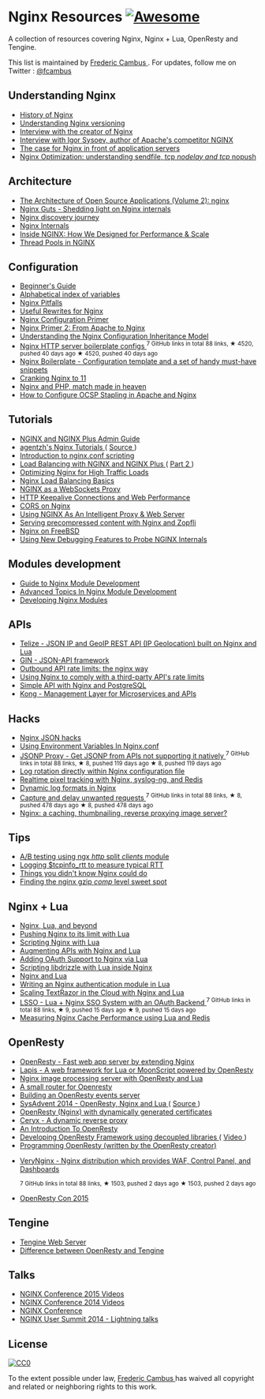 <h1>
 Nginx Resources
 <a href="https://github.com/sindresorhus/awesome">
  <img alt="Awesome" src="https://cdn.rawgit.com/sindresorhus/awesome/d7305f38d29fed78fa85652e3a63e154dd8e8829/media/badge.svg"/>
 </a>
</h1>
<p>
 A collection of resources covering Nginx, Nginx + Lua, OpenResty and Tengine.
</p>
<p>
 This list is maintained by
 <a href="http://www.cambus.net">
  Frederic Cambus
 </a>
 . For updates, follow me on Twitter :
 <a href="https://twitter.com/fcambus">
  @fcambus
 </a>
</p>
<h2>
 Understanding Nginx
</h2>
<ul>
 <li>
  <a href="https://www.nginx.com/wp-content/uploads/2014/11/Infographic_History-of-Nginx_FulI_20141101.png">
   History of Nginx
  </a>
 </li>
 <li>
  <a href="https://www.nginx.com/blog/nginx-1-6-1-7-released/">
   Understanding Nginx versioning
  </a>
 </li>
 <li>
  <a href="https://mindend.com/index.php/interview-with-the-creator-of-nginx/">
   Interview with the creator of Nginx
  </a>
 </li>
 <li>
  <a href="http://www.freesoftwaremagazine.com/articles/interview_igor_sysoev_author_apaches_competitor_nginx">
   Interview with Igor Sysoev, author of Apache's competitor NGINX
  </a>
 </li>
 <li>
  <a href="http://www.cambus.net/the-case-for-nginx-in-front-of-application-servers/">
   The case for Nginx in front of application servers
  </a>
 </li>
 <li>
  <a href="https://t37.net/nginx-optimization-understanding-sendfile-tcp_nodelay-and-tcp_nopush.html">
   Nginx Optimization: understanding sendfile, tcp
   <em>
    nodelay and tcp
   </em>
   nopush
  </a>
 </li>
</ul>
<h2>
 Architecture
</h2>
<ul>
 <li>
  <a href="http://aosabook.org/en/nginx.html">
   The Architecture of Open Source Applications (Volume 2): nginx
  </a>
 </li>
 <li>
  <a href="http://www.nginxguts.com/category/nginx/">
   Nginx Guts - Shedding light on Nginx internals
  </a>
 </li>
 <li>
  <a href="http://www.nginx-discovery.com/">
   Nginx discovery journey
  </a>
 </li>
 <li>
  <a href="http://www.slideshare.net/joshzhu/nginx-internals">
   Nginx Internals
  </a>
 </li>
 <li>
  <a href="https://www.nginx.com/blog/inside-nginx-how-we-designed-for-performance-scale/">
   Inside NGINX: How We Designed for Performance & Scale
  </a>
 </li>
 <li>
  <a href="https://www.nginx.com/blog/thread-pools-boost-performance-9x/">
   Thread Pools in NGINX
  </a>
 </li>
</ul>
<h2>
 Configuration
</h2>
<ul>
 <li>
  <a href="http://nginx.org/en/docs/beginners_guide.html">
   Beginner's Guide
  </a>
 </li>
 <li>
  <a href="http://nginx.org/en/docs/varindex.html">
   Alphabetical index of variables
  </a>
 </li>
 <li>
  <a href="https://www.nginx.com/resources/wiki/start/topics/tutorials/config_pitfalls/">
   Nginx Pitfalls
  </a>
 </li>
 <li>
  <a href="https://blog.engineyard.com/2011/useful-rewrites-for-nginx">
   Useful Rewrites for Nginx
  </a>
 </li>
 <li>
  <a href="http://blog.martinfjordvald.com/2010/07/nginx-primer/">
   Nginx Configuration Primer
  </a>
 </li>
 <li>
  <a href="http://blog.martinfjordvald.com/2011/02/nginx-primer-2-from-apache-to-nginx/">
   Nginx Primer 2: From Apache to Nginx
  </a>
 </li>
 <li>
  <a href="http://blog.martinfjordvald.com/2012/08/understanding-the-nginx-configuration-inheritance-model/">
   Understanding the Nginx Configuration Inheritance Model
  </a>
 </li>
 <li>
  <a href="https://github.com/h5bp/server-configs-nginx">
   Nginx HTTP server boilerplate configs
  </a>
  <sup>
   7 GitHub links in total 88 links, ★ 4520, pushed 40 days ago
  </sup>
  <sup>
   &#9733 4520, pushed 40 days ago
  </sup>
 </li>
 <li>
  <a href="https://github.com/Umkus/nginx-boilerplate">
   Nginx Boilerplate - Configuration template and a set of handy must-have snippets
  </a>
 </li>
 <li>
  <a href="https://speakerdeck.com/helgi/cranking-nginx-to-11">
   Cranking Nginx to 11
  </a>
 </li>
 <li>
  <a href="https://speakerdeck.com/helgi/nginx-and-php-match-made-in-heaven">
   Nginx and PHP, match made in heaven
  </a>
 </li>
 <li>
  <a href="https://sslmate.com/blog/post/ocsp_stapling_in_apache_and_nginx">
   How to Configure OCSP Stapling in Apache and Nginx
  </a>
 </li>
</ul>
<h2>
 Tutorials
</h2>
<ul>
 <li>
  <a href="https://www.nginx.com/resources/admin-guide/">
   NGINX and NGINX Plus Admin Guide
  </a>
 </li>
 <li>
  <a href="http://openresty.org/download/agentzh-nginx-tutorials-en.html">
   agentzh's Nginx Tutorials
  </a>
  (
  <a href="https://github.com/openresty/nginx-tutorials">
   Source
  </a>
  )
 </li>
 <li>
  <a href="http://agentzh.org/misc/slides/nginx-conf-scripting/nginx-conf-scripting.html">
   Introduction to nginx.conf scripting
  </a>
 </li>
 <li>
  <a href="https://www.nginx.com/blog/load-balancing-with-nginx-plus/">
   Load Balancing with NGINX and NGINX Plus
  </a>
  (
  <a href="https://www.nginx.com/blog/load-balancing-with-nginx-plus-part2/">
   Part 2
  </a>
  )
 </li>
 <li>
  <a href="http://blog.martinfjordvald.com/2011/04/optimizing-nginx-for-high-traffic-loads/">
   Optimizing Nginx for High Traffic Loads
  </a>
 </li>
 <li>
  <a href="http://blog.jsdelivr.com/2013/01/nginx-load-balancing-basics.html">
   Nginx Load Balancing Basics
  </a>
 </li>
 <li>
  <a href="https://www.nginx.com/blog/websocket-nginx/">
   NGINX as a WebSockets Proxy
  </a>
 </li>
 <li>
  <a href="https://www.nginx.com/blog/http-keepalives-and-web-performance/">
   HTTP Keepalive Connections and Web Performance
  </a>
 </li>
 <li>
  <a href="http://enable-cors.org/server_nginx.html">
   CORS on Nginx
  </a>
 </li>
 <li>
  <a href="https://docs.apitools.com/blog/2014/06/10/using-nginx-as-an-intelligent-proxy-web-server.html">
   Using NGINX As An Intelligent Proxy & Web Server
  </a>
 </li>
 <li>
  <a href="http://www.cambus.net/serving-precompressed-content-with-nginx-and-zopfli/">
   Serving precompressed content with Nginx and Zopfli
  </a>
 </li>
 <li>
  <a href="http://www.cambus.net/nginx-on-freebsd/">
   Nginx on FreeBSD
  </a>
 </li>
 <li>
  <a href="https://www.nginx.com/blog/new-debugging-features-probe-nginx-internals/">
   Using New Debugging Features to Probe NGINX Internals
  </a>
 </li>
</ul>
<h2>
 Modules development
</h2>
<ul>
 <li>
  <a href="http://www.evanmiller.org/nginx-modules-guide.html">
   Guide to Nginx Module Development
  </a>
 </li>
 <li>
  <a href="http://www.evanmiller.org/nginx-modules-guide-advanced.html">
   Advanced Topics In Nginx Module Development
  </a>
 </li>
 <li>
  <a href="https://www.airpair.com/nginx/extending-nginx-tutorial">
   Developing Nginx Modules
  </a>
 </li>
</ul>
<h2>
 APIs
</h2>
<ul>
 <li>
  <a href="http://www.telize.com">
   Telize - JSON IP and GeoIP REST API (IP Geolocation) built on Nginx and Lua
  </a>
 </li>
 <li>
  <a href="http://gin.io/">
   GIN - JSON-API framework
  </a>
 </li>
 <li>
  <a href="http://codetunes.com/2011/outbound-api-rate-limits-the-nginx-way/">
   Outbound API rate limits: the nginx way
  </a>
 </li>
 <li>
  <a href="http://vitobotta.com/nginx-proxy-comply-api-rate-limits/">
   Using Nginx to comply with a third-party API's rate limits
  </a>
 </li>
 <li>
  <a href="http://rny.io/nginx/postgresql/2013/07/26/simple-api-with-nginx-and-postgresql.html">
   Simple API with Nginx and PostgreSQL
  </a>
 </li>
 <li>
  <a href="https://getkong.org">
   Kong - Management Layer for Microservices and APIs
  </a>
 </li>
</ul>
<h2>
 Hacks
</h2>
<ul>
 <li>
  <a href="https://web.archive.org/web/20140921162448/http://www.gabrielweinberg.com/blog/2011/07/nginx-json-hacks.html">
   Nginx JSON hacks
  </a>
 </li>
 <li>
  <a href="https://docs.apitools.com/blog/2014/07/02/using-environment-variables-in-nginx-conf.html">
   Using Environment Variables In Nginx.conf
  </a>
 </li>
 <li>
  <a href="https://github.com/fcambus/jsonp-proxy">
   JSONP Proxy - Get JSONP from APIs not supporting it natively
  </a>
  <sup>
   7 GitHub links in total 88 links, ★ 8, pushed 119 days ago
  </sup>
  <sup>
   &#9733 8, pushed 119 days ago
  </sup>
 </li>
 <li>
  <a href="http://www.cambus.net/log-rotation-directly-within-nginx-configuration-file/">
   Log rotation directly within Nginx configuration file
  </a>
 </li>
 <li>
  <a href="https://benwilber.github.io/nginx/redis/syslog/pixel-tracking/2013/09/13/realtime-pixel-tracking-with-nginx-syslog-ng-and-redis.html">
   Realtime pixel tracking with Nginx, syslog-ng, and Redis
  </a>
 </li>
 <li>
  <a href="https://benwilber.github.io/nginx/syslog/logging/2015/08/26/dynamic-log-formats-in-nginx.html">
   Dynamic log formats in Nginx
  </a>
 </li>
 <li>
  <a href="https://github.com/p0pr0ck5/lua-resty-tarpit">
   Capture and delay unwanted requests
  </a>
  <sup>
   7 GitHub links in total 88 links, ★ 8, pushed 478 days ago
  </sup>
  <sup>
   &#9733 8, pushed 478 days ago
  </sup>
 </li>
 <li>
  <a href="http://charlesleifer.com/blog/nginx-a-caching-thumbnailing-reverse-proxying-image-server-/">
   Nginx: a caching, thumbnailing, reverse proxying image server?
  </a>
 </li>
</ul>
<h2>
 Tips
</h2>
<ul>
 <li>
  <a href="https://twitter.com/maximkonovalov/statuses/354907254216065024">
   A/B testing using ngx
   <em>
    http
   </em>
   split
   <em>
    clients
   </em>
   module
  </a>
 </li>
 <li>
  <a href="https://twitter.com/maximkonovalov/statuses/352436564934148096">
   Logging $tcpinfo_rtt to measure typical RTT
  </a>
 </li>
 <li>
  <a href="http://www.slideshare.net/sarahnovotny/5-things-you-didnt-know-nginx-could-do">
   Things you didn't know Nginx could do
  </a>
 </li>
 <li>
  <a href="https://mjanja.ch/2015/03/finding-the-nginx-gzip_comp_level-sweet-spot/">
   Finding the nginx gzip
   <em>
    comp
   </em>
   level sweet spot
  </a>
 </li>
</ul>
<h2>
 Nginx + Lua
</h2>
<ul>
 <li>
  <a href="http://agentzh.org/misc/slides/nginx-lua-and-beyond.pdf">
   Nginx, Lua, and beyond
  </a>
 </li>
 <li>
  <a href="https://blog.cloudflare.com/pushing-nginx-to-its-limit-with-lua/">
   Pushing Nginx to its limit with Lua
  </a>
 </li>
 <li>
  <a href="http://www.londonlua.org/scripting_nginx_with_lua/">
   Scripting Nginx with Lua
  </a>
 </li>
 <li>
  <a href="http://tech.3scale.net/2013/01/09/augment-your-api-without-touching-it/">
   Augmenting APIs with Nginx and Lua
  </a>
 </li>
 <li>
  <a href="http://chairnerd.seatgeek.com/oauth-support-for-nginx-with-lua/">
   Adding OAuth Support to Nginx via Lua
  </a>
 </li>
 <li>
  <a href="http://agentzh.org/misc/slides/libdrizzle-lua-nginx.pdf">
   Scripting libdrizzle with Lua inside Nginx
  </a>
 </li>
 <li>
  <a href="https://web.archive.org/web/20141223070856/http://devblog.mixlr.com/2012/09/01/nginx-lua/">
   Nginx and Lua
  </a>
 </li>
 <li>
  <a href="http://www.stavros.io/posts/writing-an-nginx-authentication-module-in-lua/">
   Writing an Nginx authentication module in Lua
  </a>
 </li>
 <li>
  <a href="http://www.textrazor.com/blog/2013/03/scaling-textrazor-in-the-cloud-with-nginx-and-lua.html">
   Scaling TextRazor in the Cloud with Nginx and Lua
  </a>
 </li>
 <li>
  <a href="https://github.com/maiome-development/lsso">
   LSSO - Lua + Nginx SSO System with an OAuth Backend
  </a>
  <sup>
   7 GitHub links in total 88 links, ★ 9, pushed 15 days ago
  </sup>
  <sup>
   &#9733 9, pushed 15 days ago
  </sup>
 </li>
 <li>
  <a href="http://charlesleifer.com/blog/measuring-nginx-cache-performance-using-lua-and-redis/">
   Measuring Nginx Cache Performance using Lua and Redis
  </a>
 </li>
</ul>
<h2>
 OpenResty
</h2>
<ul>
 <li>
  <a href="http://openresty.org/">
   OpenResty - Fast web app server by extending Nginx
  </a>
 </li>
 <li>
  <a href="http://leafo.net/lapis/">
   Lapis - A web framework for Lua or MoonScript powered by OpenResty
  </a>
 </li>
 <li>
  <a href="http://leafo.net/posts/creating_an_image_server.html">
   Nginx image processing server with OpenResty and Lua
  </a>
 </li>
 <li>
  <a href="https://docs.apitools.com/blog/2014/04/24/a-small-router-for-openresty.html">
   A small router for Openresty
  </a>
 </li>
 <li>
  <a href="https://github.com/cagerton/dropthat/">
   Building an OpenResty events server
  </a>
 </li>
 <li>
  <a href="http://sysadvent.blogspot.com/2014/12/day-22-largely-unappreciated.html">
   SysAdvent 2014 - OpenResty, Nginx and Lua
  </a>
  (
  <a href="https://github.com/lusis/sysadvent-2014">
   Source
  </a>
  )
 </li>
 <li>
  <a href="http://blog.dutchcoders.io/openresty-with-dynamic-generated-certificates/">
   OpenResty (Nginx) with dynamically generated certificates
  </a>
 </li>
 <li>
  <a href="https://www.sourcelair.com/blog/articles/75/ceryx-dynamic-nginx">
   Ceryx - A dynamic reverse proxy
  </a>
 </li>
 <li>
  <a href="http://openmymind.net/An-Introduction-To-OpenResty-Nginx-Lua/">
   An Introduction To OpenResty
  </a>
 </li>
 <li>
  <a href="http://www.iresty.com/download/ebook/2015_con/aapo.pdf">
   Developing OpenResty Framework using decoupled libraries
  </a>
  (
  <a href="https://www.youtube.com/watch?v=VqBt5icKCI8">
   Video
  </a>
  )
 </li>
 <li>
  <a href="https://www.gitbook.com/book/openresty/programming-openresty/details">
   Programming OpenResty (written by the OpenResty creator)
  </a>
 </li>
 <li>
  <p>
   <a href="https://github.com/alexazhou/VeryNginx">
    VeryNginx - Nginx distribution which provides WAF, Control Panel, and Dashboards
   </a>
  </p>
  <sup>
   7 GitHub links in total 88 links, ★ 1503, pushed 2 days ago
  </sup>
  <sup>
   &#9733 1503, pushed 2 days ago
  </sup>
 </li>
 <li>
  <p>
   <a href="http://www.iresty.com">
    OpenResty Con 2015
   </a>
  </p>
 </li>
</ul>
<h2>
 Tengine
</h2>
<ul>
 <li>
  <a href="http://tengine.taobao.org">
   Tengine Web Server
  </a>
 </li>
 <li>
  <a href="https://github.com/openresty/ngx_openresty/issues/54">
   Difference between OpenResty and Tengine
  </a>
 </li>
</ul>
<h2>
 Talks
</h2>
<ul>
 <li>
  <a href="https://www.youtube.com/playlist?list=PLGz_X9w9raXdED9BR6GQ61A6d3fBzjpbn">
   NGINX Conference 2015 Videos
  </a>
 </li>
 <li>
  <a href="https://www.youtube.com/playlist?list=PLGz_X9w9raXewvc6tjIGGFZ6DBKHEld3k">
   NGINX Conference 2014 Videos
  </a>
 </li>
 <li>
  <a href="https://www.nginx.com/nginxconf/">
   NGINX Conference
  </a>
 </li>
 <li>
  <a href="https://www.youtube.com/playlist?list=PLGz_X9w9raXfTnRnI6Xl0LMhAKoTVVZv8">
   NGINX User Summit 2014 - Lightning talks
  </a>
 </li>
</ul>
<h2>
 License
</h2>
<p>
 <a href="http://creativecommons.org/publicdomain/zero/1.0/">
  <img alt="CC0" src="http://i.creativecommons.org/p/zero/1.0/88x31.png"/>
 </a>
</p>
<p>
 To the extent possible under law,
 <a href="http://www.cambus.net">
  Frederic Cambus
 </a>
 has waived all copyright and related or neighboring rights to this work.
</p>
